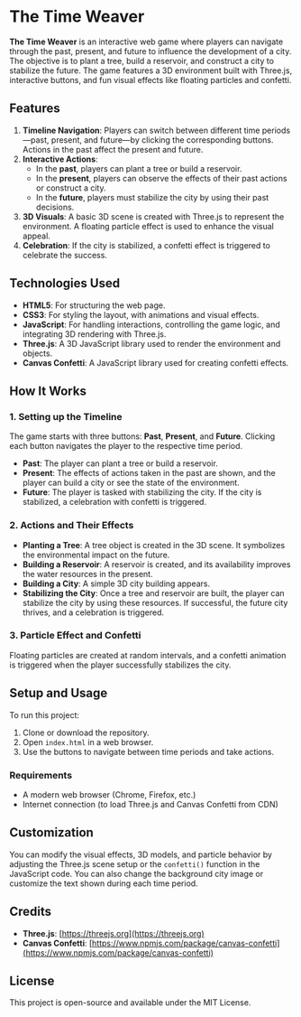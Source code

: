 # The Time Weaver

**The Time Weaver** is an interactive web game where players can navigate through the past, present, and future to influence the development of a city. The objective is to plant a tree, build a reservoir, and construct a city to stabilize the future. The game features a 3D environment built with Three.js, interactive buttons, and fun visual effects like floating particles and confetti.

## Features

1. **Timeline Navigation**: Players can switch between different time periods—past, present, and future—by clicking the corresponding buttons. Actions in the past affect the present and future.
2. **Interactive Actions**:
   - In the **past**, players can plant a tree or build a reservoir.
   - In the **present**, players can observe the effects of their past actions or construct a city.
   - In the **future**, players must stabilize the city by using their past decisions.
3. **3D Visuals**: A basic 3D scene is created with Three.js to represent the environment. A floating particle effect is used to enhance the visual appeal.
4. **Celebration**: If the city is stabilized, a confetti effect is triggered to celebrate the success.

## Technologies Used

- **HTML5**: For structuring the web page.
- **CSS3**: For styling the layout, with animations and visual effects.
- **JavaScript**: For handling interactions, controlling the game logic, and integrating 3D rendering with Three.js.
- **Three.js**: A 3D JavaScript library used to render the environment and objects.
- **Canvas Confetti**: A JavaScript library used for creating confetti effects.

## How It Works

### 1. Setting up the Timeline
The game starts with three buttons: **Past**, **Present**, and **Future**. Clicking each button navigates the player to the respective time period. 

- **Past**: The player can plant a tree or build a reservoir.
- **Present**: The effects of actions taken in the past are shown, and the player can build a city or see the state of the environment.
- **Future**: The player is tasked with stabilizing the city. If the city is stabilized, a celebration with confetti is triggered.

### 2. Actions and Their Effects
- **Planting a Tree**: A tree object is created in the 3D scene. It symbolizes the environmental impact on the future.
- **Building a Reservoir**: A reservoir is created, and its availability improves the water resources in the present.
- **Building a City**: A simple 3D city building appears.
- **Stabilizing the City**: Once a tree and reservoir are built, the player can stabilize the city by using these resources. If successful, the future city thrives, and a celebration is triggered.

### 3. Particle Effect and Confetti
Floating particles are created at random intervals, and a confetti animation is triggered when the player successfully stabilizes the city.

## Setup and Usage

To run this project:

1. Clone or download the repository.
2. Open `index.html` in a web browser.
3. Use the buttons to navigate between time periods and take actions.

### Requirements

- A modern web browser (Chrome, Firefox, etc.)
- Internet connection (to load Three.js and Canvas Confetti from CDN)

## Customization

You can modify the visual effects, 3D models, and particle behavior by adjusting the Three.js scene setup or the `confetti()` function in the JavaScript code. You can also change the background city image or customize the text shown during each time period.

## Credits

- **Three.js**: [https://threejs.org](https://threejs.org)
- **Canvas Confetti**: [https://www.npmjs.com/package/canvas-confetti](https://www.npmjs.com/package/canvas-confetti)

## License

This project is open-source and available under the MIT License.

